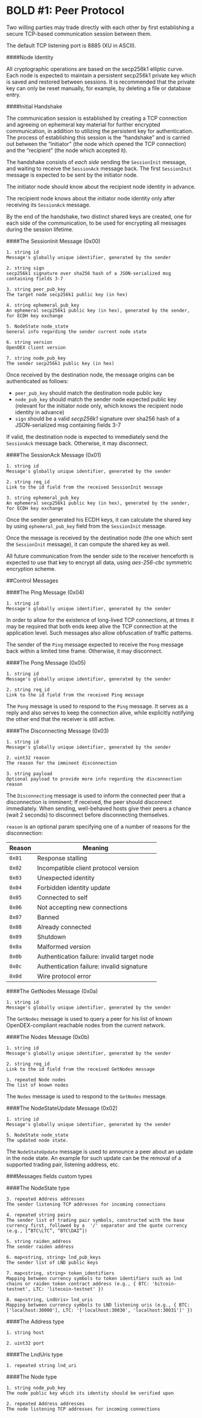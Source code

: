 # BOLD #1: Peer Protocol

Two willing parties may trade directly with each other by first establishing a secure TCP-based communication session between them.

The default TCP listening port is 8885 (XU in ASCII).

####Node Identity

All cryptographic operations are based on the secp256k1 elliptic curve. Each node is expected to maintain a persistent secp256k1 private key which is saved and restored between sessions. It is recommended that the private key can only be reset manually, for example, by deleting a file or database entry. 

####Initial Handshake

The communication session is established by creating a TCP connection and agreeing on ephemeral key material for further encrypted communication, in addition to utilizing the persistent key for authentication. The process of establishing this session is the “handshake” and is carried out between the “initiator” (the node which opened the TCP connection) and the “recipient” (the node which accepted it).

The handshake consists of *each side* sending the `SessionInit` message, and waiting to receive the `SessionAck` message back. The first `SessionInit` message is expected to be sent by the initiator node.

The initiator node should know about the recipient node identity in advance.

The recipient node knows about the initiator node identity only after receiving its `SessionAck` message.

By the end of the handshake, two distinct shared keys are created, one for each side of the communication, to be used for encrypting all messages during the session lifetime. 

####The SessionInit Message (0x00)

	1. string id
	Message's globally unique identifier, generated by the sender 
	
	2. string sign 
    secp256k1 signature over sha256 hash of a JSON-serialized msg containing fields 3-7

    3. string peer_pub_key
    The target node secp256k1 public key (in hex)

    4. string ephemeral_pub_key 
    An ephemeral secp256k1 public key (in hex), generated by the sender, for ECDH key exchange

    5. NodeState node_state
    General info regarding the sender current node state

    6. string version
    OpenDEX client version

    7. string node_pub_key
    The sender secp256k1 public key (in hex)

Once received by the destination node, the message origins can be authenticated as follows:

* `peer_pub_key` should match the destination node public key 
* `node_pub_key` should match the sender node expected public key (relevant for the initiator node only, which knows the recipient node identity in advance)
* `sign` should be a valid *secp256k1* signature over sha256 hash of a JSON-serialized msg containing fields 3-7

If valid, the destination node is expected to immediately send the `SessionAck` message back. Otherwise, it may disconnect.

####The SessionAck Message (0x01)

	1. string id
	Message's globally unique identifier, generated by the sender
	 
	2. string req_id
    Link to the id field from the received SessionInit message

    3. string ephemeral_pub_key
    An ephemeral secp256k1 public key (in hex), generated by the sender, for ECDH key exchange

Once the sender generated his ECDH keys, it can calculate the shared key by using `ephemeral_pub_key` field from the `SessionInit` message. 

Once the message is received by the destination node (the one which sent the `SessionInit` message), it can compute the shared key as well.

All future communication from the sender side to the receiver henceforth is expected to use that key to encrypt all data, using *aes-256-cbc* symmetric encryption scheme.

##Control Messages

####The Ping Message (0x04)

	1. string id 
	Message's globally unique identifier, generated by the sender 
	

In order to allow for the existence of long-lived TCP connections, at times it may be required that both ends keep alive the TCP connection at the application level. Such messages also allow obfuscation of traffic patterns.
	
The sender of the `Ping` message expected to receive the `Pong` message back within a limited time frame. Otherwise, it may disconnect.

####The Pong Message (0x05)

	1. string id
    Message's globally unique identifier, generated by the sender
     
	2. string req_id
    Link to the id field from the received Ping message

The `Pong` message is used to respond to the `Ping` message. It serves as a reply and also serves to keep the connection alive, while explicitly notifying the other end that the receiver is still active. 

####The Disconnecting Message (0x03)

    1. string id
    Message's globally unique identifier, generated by the sender 

	2. uint32 reason
    The reason for the imminent disconnection 

    3. string payload
	Optional payload to provide more info regarding the disconnection reason

The `Disconnecting` message is used to inform the connected peer that a disconnection is imminent; If received, the peer should disconnect immediately. When sending, well-behaved hosts give their peers a chance (wait 2 seconds) to disconnect before disconnecting themselves.

`reason` is an optional param specifying one of a number of reasons for the disconnection:

| Reason | Meaning                                       |
|--------|-----------------------------------------------|
| `0x01` | Response stalling                             |
| `0x02` | Incompatible client protocol version          |
| `0x03` | Unexpected identity                           |
| `0x04` | Forbidden identity update                     |
| `0x05` | Connected to self                             |
| `0x06` | Not accepting new connections                 |
| `0x07` | Banned                                        |
| `0x08` | Already connected                             |
| `0x09` | Shutdown                                      |
| `0x0a` | Malformed version                             |
| `0x0b` | Authentication failure: invalid target node   | 
| `0x0c` | Authentication failure: invalid signature     |
| `0x0d` | Wire protocol error                           |

####The GetNodes Message (0x0a)

	1. string id 
	Message's globally unique identifier, generated by the sender 
	
The `GetNodes` message is used to query a peer for his list of known OpenDEX-compliant reachable nodes from the current network. 

####The Nodes Message (0x0b)

	1. string id 
	Message's globally unique identifier, generated by the sender 
	
	2. string req_id
    Link to the id field from the received GetNodes message
    
    3. repeated Node nodes
    The list of known nodes

The `Nodes` message is used to respond to the `GetNodes` message.

####The NodeStateUpdate Message (0x02)

	1. string id 
	Message's globally unique identifier, generated by the sender 
	
	5. NodeState node_state
	The updated node state.

The `NodeStateUpdate` message is used to announce a peer about an update in the node state. An example for such update can be the removal of a supported trading pair, listening address, etc. 
	
###Messages fields custom types

####The NodeState type

    3. repeated Address addresses
    The sender listening TCP addresses for incoming connections

    4. repeated string pairs
    The sender list of trading pair symbols, constructed with the base currency first, followed by a  '/' separator and the quote currency (e.g., [“BTC\LTC”, “BTC\DAI”])

    5. string raiden_address
    The sender raiden address

    6. map<string, string> lnd_pub_keys
    The sender list of LND public keys

    7. map<string, string> token_identifiers
    Mapping between currency symbols to token identifiers such as lnd chains or raiden token contract address (e.g., { BTC: 'bitcoin-testnet', LTC: 'litecoin-testnet' })

    8. map<string, LndUris> lnd_uris 
    Mapping between currency symbols to LND listening uris (e.g., { BTC: ['localhost:30000'], LTC: '['localhost:30030', 'localhost:30031']' })

####The Address type

    1. string host 

    2. uint32 port

####The LndUris type 

    1. repeated string lnd_uri

####The Node type 

    1. string node_pub_key
    The node public key which its identity should be verified upon
    
    2. repeated Address addresses
    The node listening TCP addresses for incoming connections
